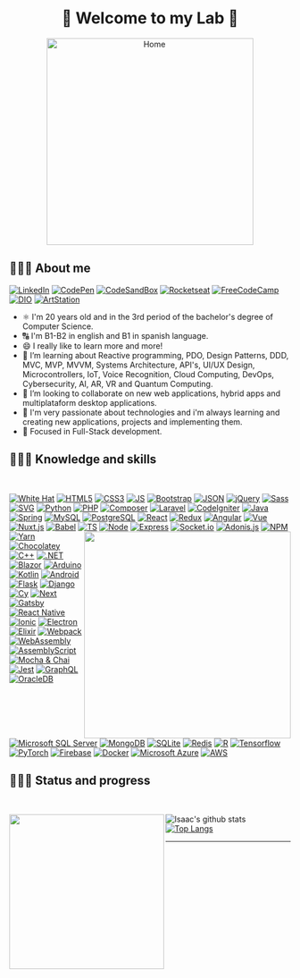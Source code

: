 <h1 align="center">🥽 Welcome to my Lab 🥼</h1>

<!--<div align="center"><a href="https://github.com/IsaacAlves7"><img src="https://i.pinimg.com/originals/9f/c2/12/9fc2126eec2c0a3876e3f2097af9b983.gif" /></a></div>-->
<div align="center"><a href="https://github.com/IsaacAlves7"><img src="https://user-images.githubusercontent.com/61624336/105997359-47208900-608a-11eb-8172-9164c5683afa.png" height="370" title="Home"/></a></div>

## 👨🏾‍🔬 About me
<!-- - 🔭 I’m currently working on Skyliner
-->

[![LinkedIn](https://img.shields.io/badge/-LinkedIn-f9f6f6?style=for-the-badge&logo=LinkedIn&logoColor=0077B5)](https://www.linkedin.com/in/isaac-alves-pinheiro-012324198/)
[![CodePen](https://img.shields.io/badge/-CodePen-f9f6f6?style=for-the-badge&logo=CodePen&logoColor=000)](https://codepen.io/isaacalves7/)
[![CodeSandBox](https://img.shields.io/badge/-CodeSandBox-f9f6f6?style=for-the-badge&logo=CodeSandBox&logoColor=000)](https://codesandbox.io/u/IsaacAlves7)
[![Rocketseat](https://img.shields.io/badge/-Rocketseat-f9f9f9?style=for-the-badge&logo=American-Airlines&logoColor=9266CC)](https://app.rocketseat.com.br/me/isaac-alves-pinheiro-1589164166)
[![FreeCodeCamp](https://img.shields.io/badge/-FreeCodeCamp-f9f9f9?style=for-the-badge&logo=FreeCodeCamp&logoColor=000)](https://www.freecodecamp.org/isaac7)
[![DIO](https://img.shields.io/badge/-DIO-f9f9f9?style=for-the-badge&logo=asciinema&logoColor=FA6709)](https://web.digitalinnovation.one/users/isaac_alves0720?tab=achievements)
[![ArtStation](https://img.shields.io/badge/-ArtStation-f9f9f9?style=for-the-badge&logo=ArtStation&logoColor=13AFF0)](https://www.artstation.com/isaacalves7)

<!--<img src="https://user-images.githubusercontent.com/61624336/113229854-2b925400-926e-11eb-923a-299c0ae69178.png" align="right" height="370"/>-->

 - ⚛️ I'm 20 years old and in the 3rd period of the bachelor's degree of Computer Science.
 - 🔠 I'm B1-B2 in english and B1 in spanish language.
 - 😄 I really like to learn more and more!
 - 🌱 I’m learning about Reactive programming, PDO, Design Patterns, DDD, MVC, MVP, MVVM, Systems Architecture, API's, UI/UX Design, Microcontrollers, IoT, Voice Recognition, Cloud Computing, DevOps, Cybersecurity, AI, AR, VR and Quantum Computing.
 - 👯 I’m looking to collaborate on new web applications, hybrid apps and multiplataform desktop applications.
 - 💜 I'm very passionate about technologies and i'm always learning and creating new applications, projects and implementing them.
 - 🎯 Focused in Full-Stack development.

## 👨🏾‍💻 Knowledge and skills
<p>&nbsp;</p>
<!--The same height for everybody
<div align="justify">
<a href="https://solyd.com.br/treinamentos/introducao-ao-hacking-e-pentest/"><img src="https://www.lovegroveconsulting.com/wp-content/uploads/2017/08/white-hat-seo.png" height="50" title="White Hat"/>
<p>
  <!-- Your languages and tools. Be careful with the alignment. 
  You can use this sites to get logos: https://www.vectorlogo.zone or https://simpleicons.org/ or https://worldvectorlogo.com/ or flaticon
 https://www.flaticon.com/svg/vstatic/svg/3529/3529959.svg?token=exp=1616131821~hmac=11c42c7812228a191bea469a88b3ce10
https://www.flaticon.com/svg/vstatic/svg/4207/4207345.svg?token=exp=1616131819~hmac=9f1807b1918639fcd973cc0d9169d2ae
 <img src="https://www.flaticon.com/svg/vstatic/svg/1578/1578409.svg?token=exp=1614549204~hmac=aebbac9ddf60f8605b4a61816b200db6" height="170"><img src="https://www.flaticon.com/svg/vstatic/svg/1578/1578448.svg?token=exp=1614549655~hmac=9dd8f5fff184115b9bac8cfaa27d2b0c" height="170"><img src="https://www.flaticon.com/svg/vstatic/svg/1578/1578377.svg?token=exp=1614549845~hmac=d75a00a69ff4319777a65e361d06ce2e" height="170">
  <img src="https://www.flaticon.com/svg/vstatic/svg/1578/1578387.svg?token=exp=1614549637~hmac=20cbb15a9ce30dbf7bc0a19c51640313" height="170"> 
  -->
  
 <div align="left">
 
 [![White Hat](https://img.shields.io/badge/-White‍‍Hat-000000?style=for-the-badge&logo=Red-Hat&logoColor=FCFBFA)]()
 [![HTML5](https://img.shields.io/badge/-HTML5-f9f6f6?style=for-the-badge&logo=HTML5&logoColor=E34F26)](https://www.linkedin.com/in/isaac-alves-pinheiro-012324198/)
 [![CSS3](https://img.shields.io/badge/-CSS3-f9f6f6?style=for-the-badge&logo=CSS3&logoColor=1877F2)](https://www.linkedin.com/in/isaac-alves-pinheiro-012324198/)
 [![JS](https://img.shields.io/badge/-JavaScript(ES6)-f9f6f6?style=for-the-badge&logo=JavaScript&logoColor=F7DF1E)](https://www.linkedin.com/in/isaac-alves-pinheiro-012324198/)
 [![Bootstrap](https://img.shields.io/badge/-Bootstrap-f9f6f6?style=for-the-badge&logo=Bootstrap&logoColor=7952B3)](https://getbootstrap.com/)
  [![JSON](https://img.shields.io/badge/-JSON-f9f6f6?style=for-the-badge&logo=JSON&logoColor=000000)](https://www.linkedin.com/in/isaac-alves-pinheiro-012324198/)
 [![jQuery](https://img.shields.io/badge/-jQuery-f9f6f6?style=for-the-badge&logo=jQuery&logoColor=0769AD)](https://jquery.com/)
 [![Sass](https://img.shields.io/badge/-Sass-f9f6f6?style=for-the-badge&logo=Sass&logoColor=CC6699)](https://sass-lang.com/)
 [![SVG](https://img.shields.io/badge/-SVG-f9f6f6?style=for-the-badge&logo=SVG&logoColor=FFB13B)](https://www.linkedin.com/in/isaac-alves-pinheiro-012324198/)
 [![Python](https://img.shields.io/badge/-Python-f9f6f6?style=for-the-badge&logo=Python&logoColor=3776AB)](https://www.linkedin.com/in/isaac-alves-pinheiro-012324198/)
 [![PHP](https://img.shields.io/badge/-PHP-f9f6f6?style=for-the-badge&logo=PHP&logoColor=777BB4)](https://www.php.net/)
 [![Composer](https://img.shields.io/badge/-Composer-f9f6f6?style=for-the-badge&logo=Composer&logoColor=885630)](https://getcomposer.org/)
 [![Laravel](https://img.shields.io/badge/-Laravel-f9f6f6?style=for-the-badge&logo=Laravel&logoColor=FF2D20)](https://laravel.com/)
 [![CodeIgniter](https://img.shields.io/badge/-CodeIgniter-f9f6f6?style=for-the-badge&logo=CodeIgniter&logoColor=FF2D20)](https://www.linkedin.com/in/isaac-alves-pinheiro-012324198/)
 [![Java](https://img.shields.io/badge/-Java-f9f6f6?style=for-the-badge&logo=Java&logoColor=F80000)](https://www.linkedin.com/in/isaac-alves-pinheiro-012324198/)
 [![Spring](https://img.shields.io/badge/-Spring-f9f6f6?style=for-the-badge&logo=Spring&logoColor=6DB33F)](https://www.linkedin.com/in/isaac-alves-pinheiro-012324198/)
 [![MySQL](https://img.shields.io/badge/-MySQL-f9f6f6?style=for-the-badge&logo=MySQL&logoColor=4479A1)](https://www.linkedin.com/in/isaac-alves-pinheiro-012324198/)
 [![PostgreSQL](https://img.shields.io/badge/-PostgreSQL-f9f6f6?style=for-the-badge&logo=PostgreSQL&logoColor=336791)](https://www.linkedin.com/in/isaac-alves-pinheiro-012324198/)
 [![React](https://img.shields.io/badge/-React-f9f6f6?style=for-the-badge&logo=React&logoColor=61DAFB)](https://www.linkedin.com/in/isaac-alves-pinheiro-012324198/)
 [![Redux](https://img.shields.io/badge/-Redux-f9f6f6?style=for-the-badge&logo=Redux&logoColor=764ABC)](https://www.linkedin.com/in/isaac-alves-pinheiro-012324198/)
 [![Angular](https://img.shields.io/badge/-Angular-f9f6f6?style=for-the-badge&logo=Angular&logoColor=DD0031)](https://angular.io/)
 [![Vue](https://img.shields.io/badge/-Vue.js-f9f6f6?style=for-the-badge&logo=Vue.js&logoColor=4FC08D)](https://vuejs.org/)
 [![Nuxt.js](https://img.shields.io/badge/-Nuxt.js-f9f6f6?style=for-the-badge&logo=Nuxt.js&logoColor=00C58E)](https://vuejs.org/)
   [![Babel](https://img.shields.io/badge/-Babel-f9f6f6?style=for-the-badge&logo=Babel&logoColor=F9DC3E)](https://babeljs.io/)
   [![TS](https://img.shields.io/badge/-TypeScript-f9f6f6?style=for-the-badge&logo=TypeScript&logoColor=3178C6)](https://www.linkedin.com/in/isaac-alves-pinheiro-012324198/)
 [![Node](https://img.shields.io/badge/-Node.js-f9f6f6?style=for-the-badge&logo=Node.js&logoColor=339933)](https://www.linkedin.com/in/isaac-alves-pinheiro-012324198/)
 [![Express](https://img.shields.io/badge/-Express-f9f6f6?style=for-the-badge&logo=Express&logoColor=000000)](https://expressjs.com/pt-br/)
  [![Socket.io](https://img.shields.io/badge/-Socket.io-f9f6f6?style=for-the-badge&logo=Socket.io&logoColor=010101)](https://socket.io/)
  <img src="https://ionicframework.com/img/homepage/hero-ionic-react.png" align="right" height="370"/>
 [![Adonis.js](https://img.shields.io/badge/-Adonis.js-f9f6f6?style=for-the-badge&logo=AdonisJS&logoColor=220052)](https://www.linkedin.com/in/isaac-alves-pinheiro-012324198/)
  [![NPM](https://img.shields.io/badge/-NPM-f9f6f6?style=for-the-badge&logo=NPM&logoColor=CB3837)](https://www.npmjs.com/)
   [![Yarn](https://img.shields.io/badge/-Yarn-f9f6f6?style=for-the-badge&logo=Yarn&logoColor=2C8EBB)](https://www.linkedin.com/in/isaac-alves-pinheiro-012324198/)
   [![Chocolatey](https://img.shields.io/badge/-Chocolatey-f9f6f6?style=for-the-badge&logo=Chocolatey&logoColor=80B5E3)](https://www.linkedin.com/in/isaac-alves-pinheiro-012324198/)
     [![C++](https://img.shields.io/badge/-C++-f9f6f6?style=for-the-badge&logo=C&logoColor=00AEF0)](https://www.linkedin.com/in/isaac-alves-pinheiro-012324198/)
     [![.NET](https://img.shields.io/badge/-.NET-f9f6f6?style=for-the-badge&logo=.NET&logoColor=512BD4)](https://www.linkedin.com/in/isaac-alves-pinheiro-012324198/)
     [![Blazor](https://img.shields.io/badge/-Blazor-f9f6f6?style=for-the-badge&logo=Blazor&logoColor=512BD4)](https://www.linkedin.com/in/isaac-alves-pinheiro-012324198/)
      [![Arduino](https://img.shields.io/badge/-Arduino-f9f6f6?style=for-the-badge&logo=Arduino&logoColor=00979D)](https://www.linkedin.com/in/isaac-alves-pinheiro-012324198/)
   [![Kotlin](https://img.shields.io/badge/-Kotlin-f9f6f6?style=for-the-badge&logo=Kotlin&logoColor=B366F6)](https://www.linkedin.com/in/isaac-alves-pinheiro-012324198/)
    [![Android](https://img.shields.io/badge/-Android-f9f6f6?style=for-the-badge&logo=Android&logoColor=3DDC84)](https://www.android.com/intl/pt-BR_br/)
    [![Flask](https://img.shields.io/badge/-Flask-f9f6f6?style=for-the-badge&logo=Flask&logoColor=000000)](https://www.linkedin.com/in/isaac-alves-pinheiro-012324198/)
     [![Django](https://img.shields.io/badge/-Django-f9f6f6?style=for-the-badge&logo=Django&logoColor=092E20)](https://www.linkedin.com/in/isaac-alves-pinheiro-012324198/)
  [![Cy](https://img.shields.io/badge/-Cypress-f9f6f6?style=for-the-badge&logo=Cypress&logoColor=17202C)](https://www.cypress.io/)
  [![Next](https://img.shields.io/badge/-Next.js-f9f6f6?style=for-the-badge&logo=Next.js&logoColor=000000)](https://www.linkedin.com/in/isaac-alves-pinheiro-012324198/)
  [![Gatsby](https://img.shields.io/badge/-Gatsby.js-f9f6f6?style=for-the-badge&logo=Gatsby&logoColor=663399)](https://www.linkedin.com/in/isaac-alves-pinheiro-012324198/)
  [![React Native](https://img.shields.io/badge/-React‍‍Native-f9f6f6?style=for-the-badge&logo=React&logoColor=00C4CC)](https://www.linkedin.com/in/isaac-alves-pinheiro-012324198/)
  [![Ionic](https://img.shields.io/badge/-Ionic-f9f6f6?style=for-the-badge&logo=Ionic&logoColor=3880FF)](https://ionicframework.com/)
   [![Electron](https://img.shields.io/badge/-Electron-f9f6f6?style=for-the-badge&logo=Electron&logoColor=47848F)](https://www.linkedin.com/in/isaac-alves-pinheiro-012324198/)
     [![Elixir](https://img.shields.io/badge/-Elixir-f9f6f6?style=for-the-badge&logo=Elixir&logoColor=4B275F)](https://elixir-lang.org/)
      [![Webpack](https://img.shields.io/badge/-Webpack-f9f6f6?style=for-the-badge&logo=Webpack&logoColor=8DD6F9)](https://www.linkedin.com/in/isaac-alves-pinheiro-012324198/)
      [![WebAssembly](https://img.shields.io/badge/-Webassembly-f9f6f6?style=for-the-badge&logo=WebAssembly&logoColor=654FF0)](https://www.linkedin.com/in/isaac-alves-pinheiro-012324198/)
      [![AssemblyScript](https://img.shields.io/badge/-AssemblyScript-f9f6f6?style=for-the-badge&logo=AssemblyScript&logoColor=007AAC)](https://www.linkedin.com/in/isaac-alves-pinheiro-012324198/)
       [![Mocha & Chai](https://img.shields.io/badge/-Mocha‍‍&‍‍Chai-f9f6f6?style=for-the-badge&logo=Mocha&logoColor=8D6748)](https://mochajs.org/)
      [![Jest](https://img.shields.io/badge/-Jest-f9f6f6?style=for-the-badge&logo=Jest&logoColor=C21325)](https://jestjs.io/)
      [![GraphQL](https://img.shields.io/badge/-GraphQL-f9f6f6?style=for-the-badge&logo=GraphQL&logoColor=E10098)](https://www.linkedin.com/in/isaac-alves-pinheiro-012324198/)
[![OracleDB](https://img.shields.io/badge/-OracleDB-f9f6f6?style=for-the-badge&logo=Oracle&logoColor=F80000)](https://www.linkedin.com/in/isaac-alves-pinheiro-012324198/)
[![Microsoft SQL Server](https://img.shields.io/badge/-Microsoft‍‍SQL‍‍Server-f9f6f6?style=for-the-badge&logo=Microsoft-SQL-Server&logoColor=CC2927)](https://www.linkedin.com/in/isaac-alves-pinheiro-012324198/)
[![MongoDB](https://img.shields.io/badge/-MongoDB-f9f6f6?style=for-the-badge&logo=MongoDB&logoColor=47A248)](https://www.linkedin.com/in/isaac-alves-pinheiro-012324198/)
      [![SQLite](https://img.shields.io/badge/-SQLite-f9f6f6?style=for-the-badge&logo=SQLite&logoColor=003B57)](https://www.linkedin.com/in/isaac-alves-pinheiro-012324198/)
      [![Redis](https://img.shields.io/badge/-Redis-f9f6f6?style=for-the-badge&logo=Redis&logoColor=DC382D)](https://redis.io/)
      [![R](https://img.shields.io/badge/-R-f9f6f6?style=for-the-badge&logo=R&logoColor=276DC3)](https://www.linkedin.com/in/isaac-alves-pinheiro-012324198/)
      [![Tensorflow](https://img.shields.io/badge/-Tensorflow-f9f6f6?style=for-the-badge&logo=Tensorflow&logoColor=FF6F00)](https://www.tensorflow.org/?hl=pt-br)
      [![PyTorch](https://img.shields.io/badge/-PyTorch-f9f6f6?style=for-the-badge&logo=PyTorch&logoColor=EE4C2C)](https://pytorch.org/)
      [![Firebase](https://img.shields.io/badge/-Firebase-f9f6f6?style=for-the-badge&logo=Firebase&logoColor=FFCA28)](https://firebase.google.com/?hl=pt-br)
      [![Docker](https://img.shields.io/badge/-Docker-f9f6f6?style=for-the-badge&logo=Docker&logoColor=2496ED)](https://firebase.google.com/?hl=pt-br)
      [![Microsoft Azure](https://img.shields.io/badge/-Microsoft‍‍Azure-f9f6f6?style=for-the-badge&logo=Microsoft-Azure&logoColor=0089D6)](https://firebase.google.com/?hl=pt-br)
       [![AWS](https://img.shields.io/badge/-AWS-f9f6f6?style=for-the-badge&logo=Amazon-AWS&logoColor=FF9900)](https://firebase.google.com/?hl=pt-br)
 </div>
  
## 👨🏾‍💼 Status and progress
<p>&nbsp;</p>

<img src="https://user-images.githubusercontent.com/61624336/105997359-47208900-608a-11eb-8172-9164c5683afa.png" align="left" height="277">

<div align="justify">

![Isaac's github stats](https://github-readme-stats.vercel.app/api?username=IsaacAlves7&show_icons=true&hide_border=true)
[![Top Langs](https://github-readme-stats.vercel.app/api/top-langs/?username=IsaacAlves7&layout=compact)](https://github.com/IsaacAlves7/github-readme-stats)
</div>

<hr>
